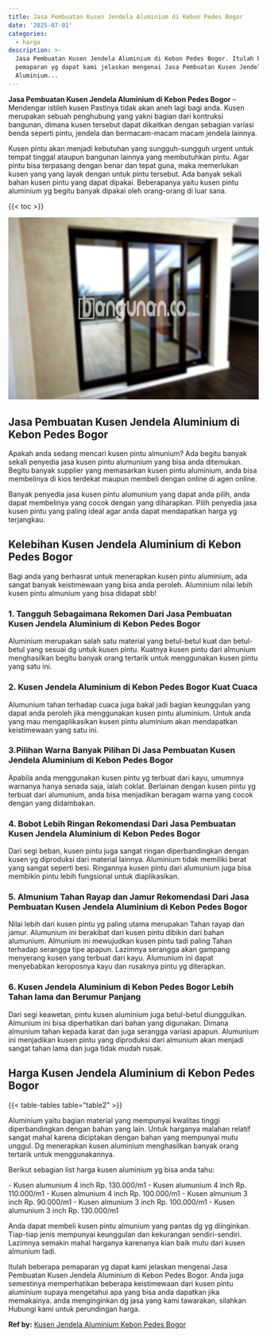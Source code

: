 ```yaml
---
title: Jasa Pembuatan Kusen Jendela Aluminium di Kebon Pedes Bogor
date: '2025-07-01'
categories:
  - harga
description: >-
  Jasa Pembuatan Kusen Jendela Aluminium di Kebon Pedes Bogor. Itulah beberapa
  pemaparan yg dapat kami jelaskan mengenai Jasa Pembuatan Kusen Jendela
  Aluminium...
---
```


**Jasa Pembuatan Kusen Jendela Aluminium di Kebon Pedes Bogor** – Mendengar istileh kusen Pastinya tidak akan aneh lagi bagi anda. Kusen merupakan sebuah penghubung yang yakni bagian dari kontruksi bangunan, dimana kusen tersebut dapat dikaitkan dengan sebagian variasi benda seperti pintu, jendela dan bermacam-macam macam jendela lainnya.

Kusen pintu akan menjadi kebutuhan yang sungguh-sungguh urgent untuk tempat tinggal ataupun bangunan lainnya yang membutuhkan pintu. Agar pintu bisa terpasang dengan benar dan tepat guna, maka memerlukan kusen yang yang layak dengan untuk pintu tersebut. Ada banyak sekali bahan kusen pintu yang dapat dipakai. Beberapanya yaitu kusen pintu aluminium yg begitu banyak dipakai oleh orang-orang di luar sana.

{{< toc >}}

![Jasa Pembuatan Kusen Jendela Aluminium di Kebon Pedes Bogor](/images/harga-kusen-jendela-alumunium-27.png)

## Jasa Pembuatan Kusen Jendela Aluminium di Kebon Pedes Bogor

Apakah anda sedang mencari kusen pintu almunium? Ada begitu banyak sekali penyedia jasa kusen pintu alumunium yang bisa anda ditemukan. Begitu banyak supplier yang memasarkan kusen pintu aluminium, anda bisa membelinya di kios terdekat maupun membeli dengan online di agen online.

Banyak penyedia jasa kusen pintu alumunium yang dapat anda pilih, anda dapat membelinya yang cocok dengan yang diharapkan. Pilih penyedia jasa kusen pintu yang paling ideal agar anda dapat mendapatkan harga yg terjangkau.

## Kelebihan Kusen Jendela Aluminium di Kebon Pedes Bogor

Bagi anda yang berhasrat untuk menerapkan kusen pintu aluminium, ada sangat banyak keistimewaan yang bisa anda peroleh. Aluminium nilai lebih kusen pintu almunium yang bisa didapat sbb!

### 1\. Tangguh Sebagaimana Rekomen Dari Jasa Pembuatan Kusen Jendela Aluminium di Kebon Pedes Bogor

Aluminium merupakan salah satu material yang betul-betul kuat dan betul-betul yang sesuai dg untuk kusen pintu. Kuatnya kusen pintu dari almunium menghasilkan begitu banyak orang tertarik untuk menggunakan kusen pintu yang satu ini.

### 2\. Kusen Jendela Aluminium di Kebon Pedes Bogor Kuat Cuaca

Alumunium tahan terhadap cuaca juga bakal jadi bagian keunggulan yang dapat anda peroleh jika menggunakan kusen pintu aluminium. Untuk anda yang mau mengaplikasikan kusen pintu aluminium akan mendapatkan keistimewaan yang satu ini.

### 3.Pilihan Warna Banyak Pilihan Di Jasa Pembuatan Kusen Jendela Aluminium di Kebon Pedes Bogor

Apabila anda menggunakan kusen pintu yg terbuat dari kayu, umumnya warnanya hanya senada saja, ialah coklat. Berlainan dengan kusen pintu yg terbuat dari alumunium, anda bisa menjadikan beragam warna yang cocok dengan yang didambakan.

### 4\. Bobot Lebih Ringan Rekomendasi Dari Jasa Pembuatan Kusen Jendela Aluminium di Kebon Pedes Bogor

Dari segi beban, kusen pintu juga sangat ringan diperbandingkan dengan kusen yg diproduksi dari material lainnya. Aluminium tidak memiliki berat yang sangat seperti besi. Ringannya kusen pintu dari alumunium juga bisa membikin pintu lebih fungsional untuk diaplikasikan.

### 5\. Almunium Tahan Rayap dan Jamur Rekomendasi Dari Jasa Pembuatan Kusen Jendela Aluminium di Kebon Pedes Bogor

Nilai lebih dari kusen pintu yg paling utama merupakan Tahan rayap dan jamur. Alumunium ini berakibat dari kusen pintu dibikin dari bahan alumunium. Almunium ini mewujudkan kusen pintu tadi paling Tahan terhadap serangga tipe apapun. Lazimnya serangga akan gampang menyerang kusen yang terbuat dari kayu. Alumunium ini dapat menyebabkan keroposnya kayu dan rusaknya pintu yg diterapkan.

### 6\. Kusen Jendela Aluminium di Kebon Pedes Bogor Lebih Tahan lama dan Berumur Panjang

Dari segi keawetan, pintu kusen aluminium juga betul-betul diunggulkan. Almunium ini bisa diperhatikan dari bahan yang digunakan. Dimana almunium tahan kepada karat dan juga serangga variasi apapun. Alumunium ini menjadikan kusen pintu yang diproduksi dari almunium akan menjadi sangat tahan lama dan juga tidak mudah rusak.

## Harga Kusen Jendela Aluminium di Kebon Pedes Bogor

{{< table-tables table="table2" >}}

Aluminium yaitu bagian material yang mempunyai kwalitas tinggi diperbandingkan dengan bahan yang lain. Untuk harganya malahan relatif sangat mahal karena diciptakan dengan bahan yang mempunyai mutu unggul. Dg menerapkan kusen aluminium menghasilkan banyak orang tertarik untuk menggunakannya.

Berikut sebagian list harga kusen aluminium yg bisa anda tahu:

\- Kusen alumunium 4 inch Rp. 130.000/m1 - Kusen alumunium 4 inch Rp. 110.000/m1 - Kusen almunium 4 inch Rp. 100.000/m1 - Kusen almunium 3 inch Rp. 90.000/m1 - Kusen almunium 3 inch Rp. 100.000/m1 - Kusen alumunium 3 inch Rp. 130.000/m1

Anda dapat membeli kusen pintu almunium yang pantas dg yg diinginkan. Tiap-tiap jenis mempunyai keunggulan dan kekurangan sendiri-sendiri. Lazimnya semakin mahal harganya karenanya kian baik mutu dari kusen almunium tadi.

Itulah beberapa pemaparan yg dapat kami jelaskan mengenai Jasa Pembuatan Kusen Jendela Aluminium di Kebon Pedes Bogor. Anda juga semestinya memperhatikan beberapa keistimewaan dari kusen pintu aluminium supaya mengetahui apa yang bisa anda dapatkan jika memakainya. anda menginginkan dg jasa yang kami tawarakan, silahkan Hubungi kami untuk perundingan harga.

**Ref by:** [Kusen Jendela Aluminium Kebon Pedes Bogor](https://id.wikipedia.org/wiki/Kusen)
